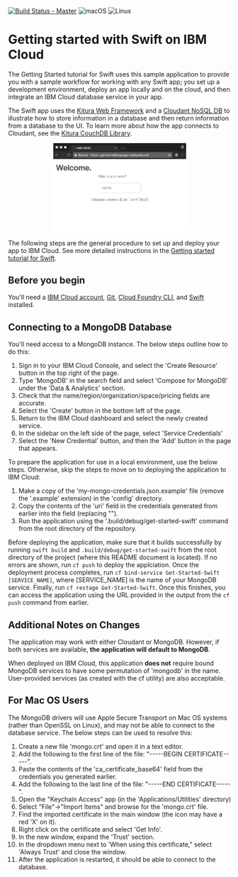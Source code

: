 [![Build Status - Master](https://travis-ci.org/IBM-Cloud/get-started-swift.svg?branch=master)](https://travis-ci.org/IBM-Cloud/get-started-swift)
![macOS](https://img.shields.io/badge/os-macOS-green.svg?style=flat)
![Linux](https://img.shields.io/badge/os-linux-green.svg?style=flat)

# Getting started with Swift on IBM Cloud
The Getting Started tutorial for Swift uses this sample application to provide you with a sample workflow for working with any Swift app; you set up a development environment, deploy an app locally and on the cloud, and then integrate an IBM Cloud database service in your app.

The Swift app uses the [Kitura Web Framework](http://www.kitura.io/) and a [Cloudant NoSQL DB](https://console.bluemix.net/catalog/services/cloudant-nosql-db) to illustrate how to store information in a database and then return information from a database to the UI. To learn more about how the app connects to Cloudant, see the [Kitura CouchDB Library](https://github.com/IBM-Swift/Kitura-CouchDB).

<p align="center">
  <kbd>
    <img src="docs/GettingStarted.gif" width="300" style="1px solid" alt="Gif of the sample app contains a title that says, Welcome, a prompt asking the user to enter their name, and a list of the database contents which are the names Joe, Jane, and Bob. The user enters the name, Mary and the screen refreshes to display, Hello, Mary, I've added you to the database. The database contents listed are now Mary, Joe, Jane, and Bob.">
  </kbd>
</p>

The following steps are the general procedure to set up and deploy your app to IBM Cloud. See more detailed instructions in the [Getting started tutorial for Swift](https://console.bluemix.net/docs/runtimes/swift/getting-started.html#getting-started-tutorial).

## Before you begin

You'll need a [IBM Cloud account](https://console.ng.bluemix.net/registration/), [Git](https://git-scm.com/downloads), [Cloud Foundry CLI](https://github.com/cloudfoundry/cli#downloads), and [Swift](https://swift.org/download/) installed.

## Connecting to a MongoDB Database

You'll need access to a MongoDB instance. The below steps outline how to do this:

1. Sign in to your IBM Cloud Console, and select the 'Create Resource' button in the top right of the page.
2. Type 'MongoDB' in the search field and select 'Compose for MongoDB' under the 'Data & Analytics' section.
3. Check that the name/region/organization/space/pricing fields are accurate.
4. Select the 'Create' button in the bottom left of the page.
5. Return to the IBM Cloud dashboard and select the newly created service.
6. In the sidebar on the left side of the page, select 'Service Credentials'
7. Select the 'New Credential' button, and then the 'Add' button in the page that appears.

To prepare the application for use in a local environment, use the below steps. Otherwise, skip the steps to move on to deploying the application to IBM Cloud:

1. Make a copy of the 'my-mongo-credentials.json.example' file (remove the '.example' extension) in the 'config' directory.
2. Copy the contents of the 'uri' field in the credentials generated from earlier into the field (replacing "<uri>").
3. Run the application using the '.build/debug/get-started-swift' command from the root directory of the repository.

Before deploying the application, make sure that it builds successfully by running `swift build` and `.build/debug/get-started-swift` from the root directory of the project (where this README document is located). If no errors are shown, run `cf push` to deploy the applciation. Once the deployment process completes, run `cf bind-service Get-Started-Swift [SERVICE_NAME]`, where [SERVICE_NAME] is the name of your MongoDB service. Finally, run `cf restage Get-Started-Swift`. Once this finishes, you can access the application using the URL provided in the output from the `cf push` command from earlier.

## Additional Notes on Changes

The application may work with either Cloudant or MongoDB. However, if both services are available, **the application will default to MongoDB**.

When deployed on IBM Cloud, this application **does not** require bound MongoDB services to have some permutation of 'mongodb' in the name. User-provided services (as created with the cf utility) are also acceptable.

## For Mac OS Users

The MongoDB drivers will use Apple Secure Transport on Mac OS systems (rather than OpenSSL on Linux), and may not be able to connect to the database service. The below steps can be used to resolve this:

1. Create a new file 'mongo.crt' and open it in a text editor.
2. Add the following to the first line of the file: "-----BEGIN CERTIFICATE-----".
3. Paste the contents of the 'ca_certificate_base64' field from the credentials you generated earlier.
4. Add the following to the last line of the file: "-----END CERTIFICATE-----".
5. Open the "Keychain Access" app (in the 'Applications/Utilities' directory)
6. Select "File"->"Import Items" and browse for the 'mongo.crt' file.
7. Find the imported certificate in the main window (the icon may have a red 'X' on it).
8. Right click on the certificate and select 'Get Info'.
9. In the new window, expand the 'Trust' section.
10. In the dropdown menu next to 'When using this certificate," select 'Always Trust' and close the window.
11. After the application is restarted, it should be able to connect to the database.
